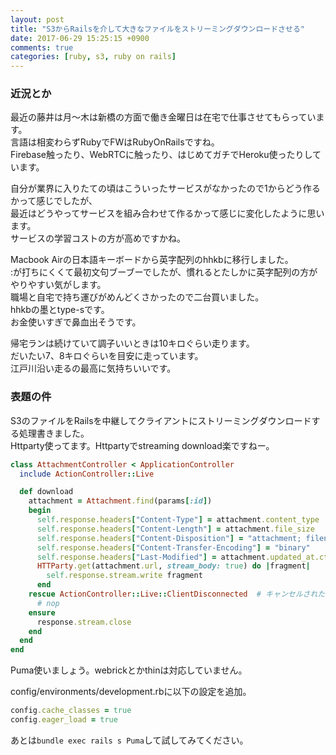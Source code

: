 ```yaml
---
layout: post
title: "S3からRailsを介して大きなファイルをストリーミングダウンロードさせる"
date: 2017-06-29 15:25:15 +0900
comments: true
categories: [ruby, s3, ruby on rails]
---
```



### 近況とか

最近の藤井は月〜木は新橋の方面で働き金曜日は在宅で仕事させてもらっています。  
言語は相変わらずRubyでFWはRubyOnRailsですね。  
Firebase触ったり、WebRTCに触ったり、はじめてガチでHeroku使ったりしています。  
  
自分が業界に入りたての頃はこういったサービスがなかったので1からどう作るかって感じでしたが、  
最近はどうやってサービスを組み合わせて作るかって感じに変化したように思います。  
サービスの学習コストの方が高めですかね。  
  
Macbook Airの日本語キーボードから英字配列のhhkbに移行しました。  
:が打ちにくくて最初文句ブーブーでしたが、慣れるとたしかに英字配列の方がやりやすい気がします。  
職場と自宅で持ち運びがめんどくさかったので二台買いました。  
hhkbの墨とtype-sです。  
お金使いすぎで鼻血出そうです。  
  
帰宅ランは続けていて調子いいときは10キロぐらい走ります。  
だいたい7、8キロぐらいを目安に走っています。  
江戸川沿い走るの最高に気持ちいいです。  
  
<!-- more -->  
  
### 表題の件
  
S3のファイルをRailsを中継してクライアントにストリーミングダウンロードする処理書きました。  
Httparty使ってます。Httpartyでstreaming download楽ですねー。  

```ruby
class AttachmentController < ApplicationController
  include ActionController::Live

  def download
    attachment = Attachment.find(params[:id])
    begin
      self.response.headers["Content-Type"] = attachment.content_type
      self.response.headers["Content-Length"] = attachment.file_size
      self.response.headers["Content-Disposition"] = "attachment; filename=#{attachment.file_before_type_cast}"
      self.response.headers["Content-Transfer-Encoding"] = "binary"
      self.response.headers["Last-Modified"] = attachment.updated_at.ctime.to_s
      HTTParty.get(attachment.url, stream_body: true) do |fragment|
        self.response.stream.write fragment
      end
    rescue ActionController::Live::ClientDisconnected  # キャンセルされた場合
      # nop
    ensure
      response.stream.close
    end
  end
end
```
  
Puma使いましょう。webrickとかthinは対応していません。  
  
config/environments/development.rbに以下の設定を追加。

```ruby
config.cache_classes = true
config.eager_load = true
```

あとは`bundle exec rails s Puma`して試してみてください。
